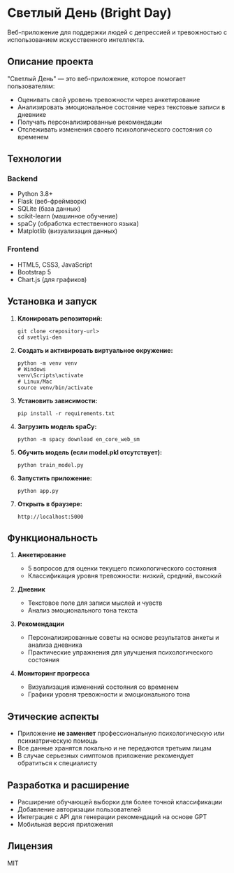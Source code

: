 # Светлый День (Bright Day)

Веб-приложение для поддержки людей с депрессией и тревожностью с использованием искусственного интеллекта.

## Описание проекта

"Светлый День" — это веб-приложение, которое помогает пользователям:
- Оценивать свой уровень тревожности через анкетирование
- Анализировать эмоциональное состояние через текстовые записи в дневнике
- Получать персонализированные рекомендации
- Отслеживать изменения своего психологического состояния со временем

## Технологии

### Backend
- Python 3.8+
- Flask (веб-фреймворк)
- SQLite (база данных)
- scikit-learn (машинное обучение)
- spaCy (обработка естественного языка)
- Matplotlib (визуализация данных)

### Frontend
- HTML5, CSS3, JavaScript
- Bootstrap 5
- Chart.js (для графиков)

## Установка и запуск

1. **Клонировать репозиторий:**
   ```
   git clone <repository-url>
   cd svetlyi-den
   ```

2. **Создать и активировать виртуальное окружение:**
   ```
   python -m venv venv
   # Windows
   venv\Scripts\activate
   # Linux/Mac
   source venv/bin/activate
   ```

3. **Установить зависимости:**
   ```
   pip install -r requirements.txt
   ```

4. **Загрузить модель spaCy:**
   ```
   python -m spacy download en_core_web_sm
   ```

5. **Обучить модель (если model.pkl отсутствует):**
   ```
   python train_model.py
   ```

6. **Запустить приложение:**
   ```
   python app.py
   ```

7. **Открыть в браузере:**
   ```
   http://localhost:5000
   ```

## Функциональность

1. **Анкетирование**
   - 5 вопросов для оценки текущего психологического состояния
   - Классификация уровня тревожности: низкий, средний, высокий

2. **Дневник**
   - Текстовое поле для записи мыслей и чувств
   - Анализ эмоционального тона текста

3. **Рекомендации**
   - Персонализированные советы на основе результатов анкеты и анализа дневника
   - Практические упражнения для улучшения психологического состояния

4. **Мониторинг прогресса**
   - Визуализация изменений состояния со временем
   - Графики уровня тревожности и эмоционального тона

## Этические аспекты

- Приложение **не заменяет** профессиональную психологическую или психиатрическую помощь
- Все данные хранятся локально и не передаются третьим лицам
- В случае серьезных симптомов приложение рекомендует обратиться к специалисту

## Разработка и расширение

- Расширение обучающей выборки для более точной классификации
- Добавление авторизации пользователей
- Интеграция с API для генерации рекомендаций на основе GPT
- Мобильная версия приложения

## Лицензия

MIT 